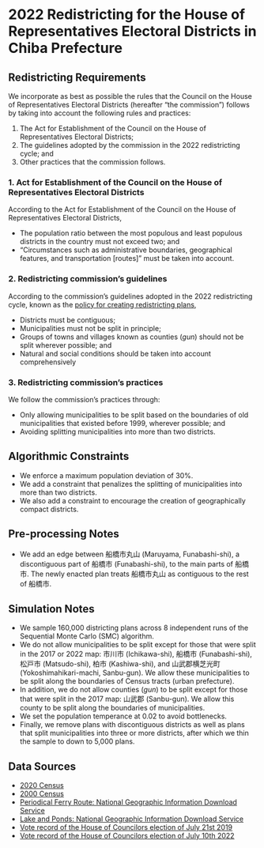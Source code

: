 # 2022 Redistricting for the House of Representatives Electoral Districts in Chiba Prefecture

## Redistricting Requirements

We incorporate as best as possible the rules that the Council on the House of Representatives Electoral Districts (hereafter “the commission”) follows by taking into account the following rules and practices:

1. The Act for Establishment of the Council on the House of Representatives Electoral Districts;
2. The guidelines adopted by the commission in the 2022 redistricting cycle; and
3. Other practices that the commission follows.

### 1. Act for Establishment of the Council on the House of Representatives Electoral Districts
According to the Act for Establishment of the Council on the House of Representatives Electoral Districts,

* The population ratio between the most populous and least populous districts in the country must not exceed two; and 
* “Circumstances such as administrative boundaries, geographical features, and transportation [routes]” must be taken into account.

### 2. Redistricting commission’s guidelines
According to the commission’s guidelines adopted in the 2022 redistricting cycle, known as the [policy for creating redistricting plans](https://www.soumu.go.jp/main_content/000794997.pdf),

* Districts must be contiguous;
* Municipalities must not be split in principle;
* Groups of towns and villages known as counties (*gun*) should not be split wherever possible; and 
* Natural and social conditions should be taken into account comprehensively

### 3. Redistricting commission’s practices
We follow the commission’s practices through:

* Only allowing municipalities to be split based on the boundaries of old municipalities that existed before 1999, wherever possible; and 
* Avoiding splitting municipalities into more than two districts. 

## Algorithmic Constraints

* We enforce a maximum population deviation of 30%.
* We add a constraint that penalizes the splitting of municipalities into more than two districts.
* We also add a constraint to encourage the creation of geographically compact districts.

## Pre-processing Notes

* We add an edge between 船橋市丸山 (Maruyama, Funabashi-shi), a discontiguous part of 船橋市 (Funabashi-shi), to the main parts of 船橋市. The newly enacted plan treats 船橋市丸山 as contiguous to the rest of 船橋市.

## Simulation Notes

* We sample 160,000 districting plans across 8 independent runs of the Sequential Monte Carlo (SMC) algorithm.
* We do not allow municipalities to be split except for those that were split in the 2017 or 2022 map: 市川市 (Ichikawa-shi), 船橋市 (Funabashi-shi), 松戸市 (Matsudo-shi), 柏市 (Kashiwa-shi), and 山武郡横芝光町 (Yokoshimahikari-machi, Sanbu-gun). We allow these municipalities to be split along the boundaries of Census tracts (urban prefecture). 
* In addition, we do not allow counties (*gun*) to be split except for those that were split in the 2017 map: 山武郡 (Sanbu-gun). We allow this county to be split along the boundaries of municipalities.
* We set the population temperance at 0.02 to avoid bottlenecks.
* Finally, we remove plans with discontiguous districts as well as plans that split municipalities into three or more districts, after which we thin the sample to down to 5,000 plans.

## Data Sources

- [2020 Census](https://www.e-stat.go.jp/stat-search/files?page=1&toukei=00200521&tstat=000001136464&cycle=0&tclass1=000001136472)
- [2000 Census](https://www.e-stat.go.jp/gis/statmap-search?page=1&type=2&aggregateUnitForBoundary=A&toukeiCode=00200521&toukeiYear=2000&serveyId=A002005212000&coordsys=1&format=shape&datum=2000)
- [Periodical Ferry Route: National Geographic Information Download Service](https://nlftp.mlit.go.jp/ksj/gml/datalist/KsjTmplt-N09.html)
- [Lake and Ponds: National Geographic Information Download Service](https://nlftp.mlit.go.jp/ksj/gml/datalist/KsjTmplt-W09-v2_2.html)
- [Vote record of the House of Councilors election of July 21st 2019](https://www.soumu.go.jp/senkyo/senkyo_s/data/sangiin25/index.html)
- [Vote record of the House of Councilors election of July 10th 2022](https://www.soumu.go.jp/senkyo/senkyo_s/data/sangiin26/index.html)
